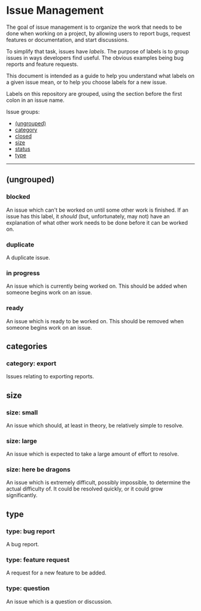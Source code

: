 # Issue Management

The goal of issue management is to organize the work that needs to be
done when working on a project, by allowing users to report bugs,
request features or documentation, and start discussions.

To simplify that task, issues have _labels_. The purpose of labels is to
group issues in ways developers find useful. The obvious examples being
bug reports and feature requests.

This document is intended as a guide to help you understand what labels
on a given issue mean, or to help you choose labels for a new issue.

Labels on this repository are grouped, using the section before the
first colon in an issue name.

Issue groups:

* [(ungrouped)](#ungrouped)
* [category](#categories)
* [closed](#closed)
* [size](#size)
* [status](#status)
* [type](#type)

---

## (ungrouped)

### blocked

An issue which can't be worked on until some other work is finished.
If an issue has this label, it _should_ (but, unfortunately, may not)
have an explanation of what other work needs to be done before it can be
worked on.

### duplicate

A duplicate issue.

### in progress

An issue which is currently being worked on. This should be added when
someone begins work on an issue.

### ready

An issue which is ready to be worked on. This should be removed when
someone begins work on an issue.

## categories

### category: export

Issues relating to exporting reports.

## size

### size: small

An issue which should, at least in theory, be relatively simple to
resolve.

### size: large

An issue which is expected to take a large amount of effort to resolve.

### size: here be dragons

An issue which is extremely difficult, possibly impossible, to determine
the actual difficulty of. It could be resolved quickly, or it could grow
significantly.

## type

### type: bug report

A bug report.

### type: feature request

A request for a new feature to be added.

### type: question

An issue which is a question or discussion.
